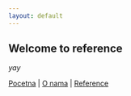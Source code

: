 ```yaml
---
layout: default
---
```


## Welcome to reference

_yay_

[Pocetna](./index) | [O nama](./o-nama.md) | [Reference](#)
